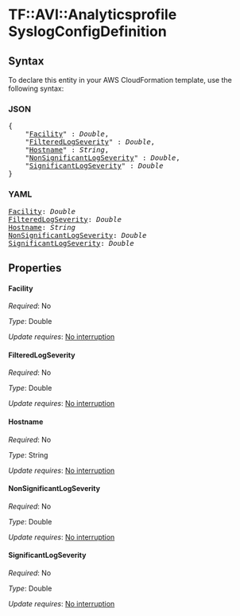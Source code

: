 # TF::AVI::Analyticsprofile SyslogConfigDefinition

## Syntax

To declare this entity in your AWS CloudFormation template, use the following syntax:

### JSON

<pre>
{
    "<a href="#facility" title="Facility">Facility</a>" : <i>Double</i>,
    "<a href="#filteredlogseverity" title="FilteredLogSeverity">FilteredLogSeverity</a>" : <i>Double</i>,
    "<a href="#hostname" title="Hostname">Hostname</a>" : <i>String</i>,
    "<a href="#nonsignificantlogseverity" title="NonSignificantLogSeverity">NonSignificantLogSeverity</a>" : <i>Double</i>,
    "<a href="#significantlogseverity" title="SignificantLogSeverity">SignificantLogSeverity</a>" : <i>Double</i>
}
</pre>

### YAML

<pre>
<a href="#facility" title="Facility">Facility</a>: <i>Double</i>
<a href="#filteredlogseverity" title="FilteredLogSeverity">FilteredLogSeverity</a>: <i>Double</i>
<a href="#hostname" title="Hostname">Hostname</a>: <i>String</i>
<a href="#nonsignificantlogseverity" title="NonSignificantLogSeverity">NonSignificantLogSeverity</a>: <i>Double</i>
<a href="#significantlogseverity" title="SignificantLogSeverity">SignificantLogSeverity</a>: <i>Double</i>
</pre>

## Properties

#### Facility

_Required_: No

_Type_: Double

_Update requires_: [No interruption](https://docs.aws.amazon.com/AWSCloudFormation/latest/UserGuide/using-cfn-updating-stacks-update-behaviors.html#update-no-interrupt)

#### FilteredLogSeverity

_Required_: No

_Type_: Double

_Update requires_: [No interruption](https://docs.aws.amazon.com/AWSCloudFormation/latest/UserGuide/using-cfn-updating-stacks-update-behaviors.html#update-no-interrupt)

#### Hostname

_Required_: No

_Type_: String

_Update requires_: [No interruption](https://docs.aws.amazon.com/AWSCloudFormation/latest/UserGuide/using-cfn-updating-stacks-update-behaviors.html#update-no-interrupt)

#### NonSignificantLogSeverity

_Required_: No

_Type_: Double

_Update requires_: [No interruption](https://docs.aws.amazon.com/AWSCloudFormation/latest/UserGuide/using-cfn-updating-stacks-update-behaviors.html#update-no-interrupt)

#### SignificantLogSeverity

_Required_: No

_Type_: Double

_Update requires_: [No interruption](https://docs.aws.amazon.com/AWSCloudFormation/latest/UserGuide/using-cfn-updating-stacks-update-behaviors.html#update-no-interrupt)

